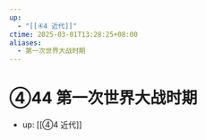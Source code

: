 ```yaml
---
up:
  - "[[④4 近代]]"
ctime: 2025-03-01T13:28:25+08:00
aliases:
  - 第一次世界大战时期
---
```


# ④44 第一次世界大战时期

- up: [[④4 近代]]
